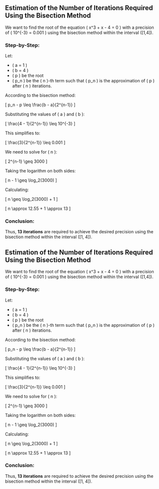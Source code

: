 ## Estimation of the Number of Iterations Required Using the Bisection Method

We want to find the root of the equation \( x^3 + x - 4 = 0 \) with a precision of \( 10^{-3} = 0.001 \) using the bisection method within the interval \([1,4]\).

### Step-by-Step:

Let:
- \( a = 1 \)
- \( b = 4 \)
- \( p \) be the root
- \( p_n \) be the \( n \)-th term such that \( p_n \) is the approximation of \( p \) after \( n \) iterations.

According to the bisection method:

\[
p_n - p \leq \frac{b - a}{2^{n-1}}
\]

Substituting the values of \( a \) and \( b \):

\[
\frac{4 - 1}{2^{n-1}} \leq 10^{-3}
\]

This simplifies to:

\[
\frac{3}{2^{n-1}} \leq 0.001
\]

We need to solve for \( n \):

\[
2^{n-1} \geq 3000
\]

Taking the logarithm on both sides:

\[
n - 1 \geq \log_2(3000)
\]

Calculating:

\[
n \geq \log_2(3000) + 1
\]

\[
n \approx 12.55 + 1 \approx 13
\]

### Conclusion:

Thus, **13 iterations** are required to achieve the desired precision using the bisection method within the interval \([1, 4]\).
## Estimation of the Number of Iterations Required Using the Bisection Method

We want to find the root of the equation \( x^3 + x - 4 = 0 \) with a precision of \( 10^{-3} = 0.001 \) using the bisection method within the interval \([1,4]\).

### Step-by-Step:

Let:
- \( a = 1 \)
- \( b = 4 \)
- \( p \) be the root
- \( p_n \) be the \( n \)-th term such that \( p_n \) is the approximation of \( p \) after \( n \) iterations.

According to the bisection method:

\[
p_n - p \leq \frac{b - a}{2^{n-1}}
\]

Substituting the values of \( a \) and \( b \):

\[
\frac{4 - 1}{2^{n-1}} \leq 10^{-3}
\]

This simplifies to:

\[
\frac{3}{2^{n-1}} \leq 0.001
\]

We need to solve for \( n \):

\[
2^{n-1} \geq 3000
\]

Taking the logarithm on both sides:

\[
n - 1 \geq \log_2(3000)
\]

Calculating:

\[
n \geq \log_2(3000) + 1
\]

\[
n \approx 12.55 + 1 \approx 13
\]

### Conclusion:

Thus, **13 iterations** are required to achieve the desired precision using the bisection method within the interval \([1, 4]\).